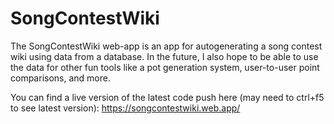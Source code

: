 # SongContestWiki

The SongContestWiki web-app is an app for autogenerating a song contest wiki using data from a database. In the future, I also hope to be able to use the data for other fun tools like a pot generation system, user-to-user point comparisons, and more.

You can find a live version of the latest code push here (may need to ctrl+f5 to see latest version):
https://songcontestwiki.web.app/
